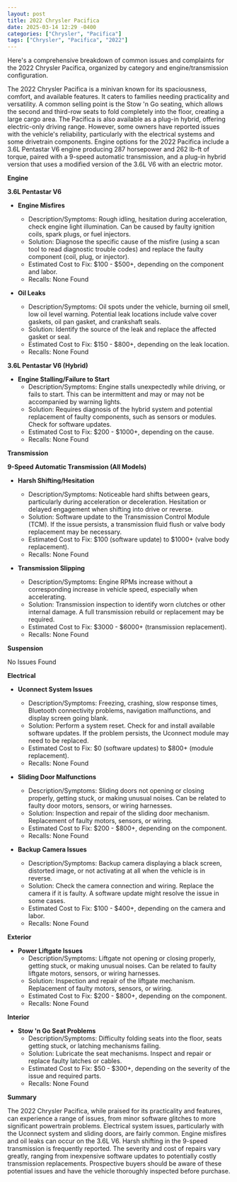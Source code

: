 ```yaml
---
layout: post
title: 2022 Chrysler Pacifica
date: 2025-03-14 12:29 -0400
categories: ["Chrysler", "Pacifica"]
tags: ["Chrysler", "Pacifica", "2022"]
---
```

Here's a comprehensive breakdown of common issues and complaints for the 2022 Chrysler Pacifica, organized by category and engine/transmission configuration.

The 2022 Chrysler Pacifica is a minivan known for its spaciousness, comfort, and available features. It caters to families needing practicality and versatility.  A common selling point is the Stow 'n Go seating, which allows the second and third-row seats to fold completely into the floor, creating a large cargo area. The Pacifica is also available as a plug-in hybrid, offering electric-only driving range. However, some owners have reported issues with the vehicle's reliability, particularly with the electrical systems and some drivetrain components. Engine options for the 2022 Pacifica include a 3.6L Pentastar V6 engine producing 287 horsepower and 262 lb-ft of torque, paired with a 9-speed automatic transmission, and a plug-in hybrid version that uses a modified version of the 3.6L V6 with an electric motor.

**Engine**

**3.6L Pentastar V6**

*   **Engine Misfires**
    *   Description/Symptoms: Rough idling, hesitation during acceleration, check engine light illumination. Can be caused by faulty ignition coils, spark plugs, or fuel injectors.
    *   Solution: Diagnose the specific cause of the misfire (using a scan tool to read diagnostic trouble codes) and replace the faulty component (coil, plug, or injector).
    *   Estimated Cost to Fix: $100 - $500+, depending on the component and labor.
    *   Recalls: None Found

*   **Oil Leaks**
    *   Description/Symptoms: Oil spots under the vehicle, burning oil smell, low oil level warning. Potential leak locations include valve cover gaskets, oil pan gasket, and crankshaft seals.
    *   Solution: Identify the source of the leak and replace the affected gasket or seal.
    *   Estimated Cost to Fix: $150 - $800+, depending on the leak location.
    *   Recalls: None Found

**3.6L Pentastar V6 (Hybrid)**
* **Engine Stalling/Failure to Start**
   * Description/Symptoms: Engine stalls unexpectedly while driving, or fails to start. This can be intermittent and may or may not be accompanied by warning lights.
   * Solution: Requires diagnosis of the hybrid system and potential replacement of faulty components, such as sensors or modules. Check for software updates.
   * Estimated Cost to Fix: $200 - $1000+, depending on the cause.
   * Recalls: None Found

**Transmission**

**9-Speed Automatic Transmission (All Models)**

*   **Harsh Shifting/Hesitation**
    *   Description/Symptoms: Noticeable hard shifts between gears, particularly during acceleration or deceleration. Hesitation or delayed engagement when shifting into drive or reverse.
    *   Solution: Software update to the Transmission Control Module (TCM). If the issue persists, a transmission fluid flush or valve body replacement may be necessary.
    *   Estimated Cost to Fix: $100 (software update) to $1000+ (valve body replacement).
    *   Recalls: None Found

*   **Transmission Slipping**
    *   Description/Symptoms: Engine RPMs increase without a corresponding increase in vehicle speed, especially when accelerating.
    *   Solution: Transmission inspection to identify worn clutches or other internal damage. A full transmission rebuild or replacement may be required.
    *   Estimated Cost to Fix: $3000 - $6000+ (transmission replacement).
    *   Recalls: None Found

**Suspension**

No Issues Found

**Electrical**

*   **Uconnect System Issues**
    *   Description/Symptoms: Freezing, crashing, slow response times, Bluetooth connectivity problems, navigation malfunctions, and display screen going blank.
    *   Solution: Perform a system reset. Check for and install available software updates. If the problem persists, the Uconnect module may need to be replaced.
    *   Estimated Cost to Fix: $0 (software updates) to $800+ (module replacement).
    *   Recalls: None Found

*   **Sliding Door Malfunctions**
    * Description/Symptoms: Sliding doors not opening or closing properly, getting stuck, or making unusual noises. Can be related to faulty door motors, sensors, or wiring harnesses.
    * Solution: Inspection and repair of the sliding door mechanism. Replacement of faulty motors, sensors, or wiring.
    * Estimated Cost to Fix: $200 - $800+, depending on the component.
    * Recalls: None Found

*   **Backup Camera Issues**
    *   Description/Symptoms: Backup camera displaying a black screen, distorted image, or not activating at all when the vehicle is in reverse.
    *   Solution: Check the camera connection and wiring. Replace the camera if it is faulty. A software update might resolve the issue in some cases.
    *   Estimated Cost to Fix: $100 - $400+, depending on the camera and labor.
    *   Recalls: None Found

**Exterior**

*   **Power Liftgate Issues**
    *   Description/Symptoms: Liftgate not opening or closing properly, getting stuck, or making unusual noises. Can be related to faulty liftgate motors, sensors, or wiring harnesses.
    *   Solution: Inspection and repair of the liftgate mechanism. Replacement of faulty motors, sensors, or wiring.
    *   Estimated Cost to Fix: $200 - $800+, depending on the component.
    *   Recalls: None Found

**Interior**

*   **Stow 'n Go Seat Problems**
    *   Description/Symptoms: Difficulty folding seats into the floor, seats getting stuck, or latching mechanisms failing.
    *   Solution: Lubricate the seat mechanisms. Inspect and repair or replace faulty latches or cables.
    *   Estimated Cost to Fix: $50 - $300+, depending on the severity of the issue and required parts.
    *   Recalls: None Found

**Summary**

The 2022 Chrysler Pacifica, while praised for its practicality and features, can experience a range of issues, from minor software glitches to more significant powertrain problems. Electrical system issues, particularly with the Uconnect system and sliding doors, are fairly common. Engine misfires and oil leaks can occur on the 3.6L V6. Harsh shifting in the 9-speed transmission is frequently reported.  The severity and cost of repairs vary greatly, ranging from inexpensive software updates to potentially costly transmission replacements. Prospective buyers should be aware of these potential issues and have the vehicle thoroughly inspected before purchase.

